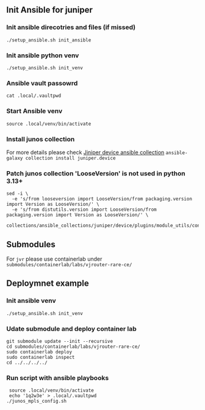 ## Init Ansible for juniper 

### Init ansible direcotries and files (if missed)
`./setup_ansible.sh init_ansible`

### Init ansible python venv
`./setup_ansible.sh init_venv`

### Ansible vault passowrd
`cat .local/.vaultpwd`

### Start Ansible venv
`source .local/venv/bin/activate`

### Install junos collection 
For more details please check [Jiniper device ansible collection](https://galaxy.ansible.com/ui/repo/published/juniper/device/)
`ansible-galaxy collection install juniper.device`

### Patch junos collection 'LooseVersion' is not used in python 3.13+
```
sed -i \
  -e 's/from looseversion import LooseVersion/from packaging.version import Version as LooseVersion/' \
  -e 's/from distutils.version import LooseVersion/from packaging.version import Version as LooseVersion/' \
  collections/ansible_collections/juniper/device/plugins/module_utils/configuration.py
```

## Submodules

For `jvr` please use containerlab under `submodules/containerlab/labs/vjrouter-rare-ce/`  

## Deploymnet example 

### Init ansible venv
```
./setup_ansible.sh init_venv
```
### Udate submodule and deploy container lab
```
git submodule update --init --recursive
cd submodules/containerlab/labs/vjrouter-rare-ce/
sudo containerlab deploy
sudo containerlab inspect
cd ../../../../
```
### Run script with ansible playbooks 
```
 source .local/venv/bin/activate
 echo '1q2w3e' > .local/.vaultpwd
./junos_mpls_config.sh
```
